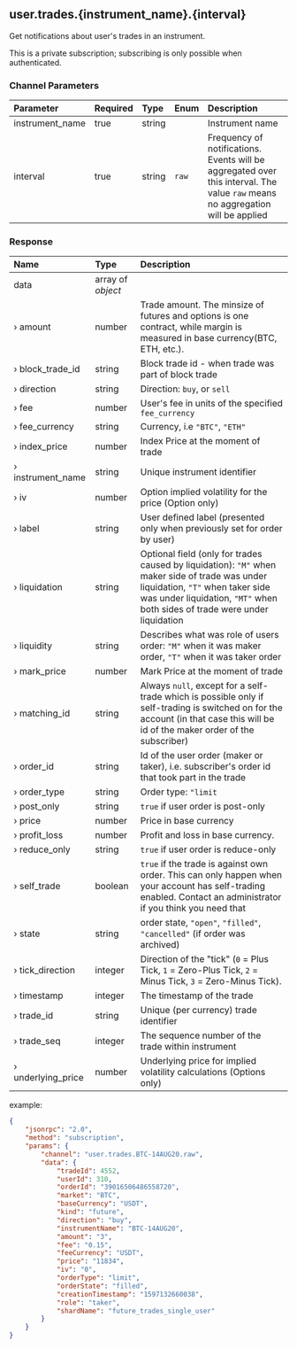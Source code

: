 ## user.trades.{instrument_name}.{interval}

Get notifications about user's trades in an instrument.

 This is a private subscription; subscribing is only possible when authenticated.

### Channel Parameters

| Parameter       | Required | Type   | Enum  | Description                                                  |
| :-------------- | :------- | :----- | :---- | :----------------------------------------------------------- |
| instrument_name | true     | string |       | Instrument name                                              |
| interval        | true     | string | `raw` | Frequency of notifications. Events will be aggregated over this interval. The value `raw` means no aggregation will be applied |

### Response

| Name               | Type              | Description                                                  |
| :----------------- | :---------------- | :----------------------------------------------------------- |
| data               | array of *object* |                                                              |
| › amount           | number            | Trade amount. The minsize of futures and options is one contract, while margin is measured in base currency(BTC, ETH, etc.). |
| › block_trade_id   | string            | Block trade id - when trade was part of block trade          |
| › direction        | string            | Direction: `buy`, or `sell`                                  |
| › fee              | number            | User's fee in units of the specified `fee_currency`          |
| › fee_currency     | string            | Currency, i.e `"BTC"`, `"ETH"`                               |
| › index_price      | number            | Index Price at the moment of trade                           |
| › instrument_name  | string            | Unique instrument identifier                                 |
| › iv               | number            | Option implied volatility for the price (Option only)        |
| › label            | string            | User defined label (presented only when previously set for order by user) |
| › liquidation      | string            | Optional field (only for trades caused by liquidation): `"M"` when maker side of trade was under liquidation, `"T"` when taker side was under liquidation, `"MT"` when both sides of trade were under liquidation |
| › liquidity        | string            | Describes what was role of users order: `"M"` when it was maker order, `"T"` when it was taker order |
| › mark_price       | number            | Mark Price at the moment of trade                            |
| › matching_id      | string            | Always `null`, except for a self-trade which is possible only if self-trading is switched on for the account (in that case this will be id of the maker order of the subscriber) |
| › order_id         | string            | Id of the user order (maker or taker), i.e. subscriber's order id that took part in the trade |
| › order_type       | string            | Order type: `"limit`                                         |
| › post_only        | string            | `true` if user order is post-only                            |
| › price            | number            | Price in base currency                                       |
| › profit_loss      | number            | Profit and loss in base currency.                            |
| › reduce_only      | string            | `true` if user order is reduce-only                          |
| › self_trade       | boolean           | `true` if the trade is against own order. This can only happen when your account has self-trading enabled. Contact an administrator if you think you need that |
| › state            | string            | order state, `"open"`, `"filled"`, `"cancelled"` (if order was archived) |
| › tick_direction   | integer           | Direction of the "tick" (`0` = Plus Tick, `1` = Zero-Plus Tick, `2` = Minus Tick, `3` = Zero-Minus Tick). |
| › timestamp        | integer           | The timestamp of the trade                                   |
| › trade_id         | string            | Unique (per currency) trade identifier                       |
| › trade_seq        | integer           | The sequence number of the trade within instrument           |
| › underlying_price | number            | Underlying price for implied volatility calculations (Options only) |

example:

```json
{
	"jsonrpc": "2.0",
	"method": "subscription",
	"params": {
		"channel": "user.trades.BTC-14AUG20.raw",
		"data": {
			"tradeId": 4552,
			"userId": 310,
			"orderId": "39016506486558720",
			"market": "BTC",
			"baseCurrency": "USDT",
			"kind": "future",
			"direction": "buy",
			"instrumentName": "BTC-14AUG20",
			"amount": "3",
			"fee": "0.15",
			"feeCurrency": "USDT",
			"price": "11834",
			"iv": "0",
			"orderType": "limit",
			"orderState": "filled",
			"creationTimestamp": "1597132660038",
			"role": "taker",
			"shardName": "future_trades_single_user"
		}
	}
}
```

